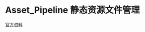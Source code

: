 # Asset_Pipeline 静态资源文件管理
[官方资料](https://ruby-china.github.io/rails-guides/asset_pipeline.html#precompiling-assets)

